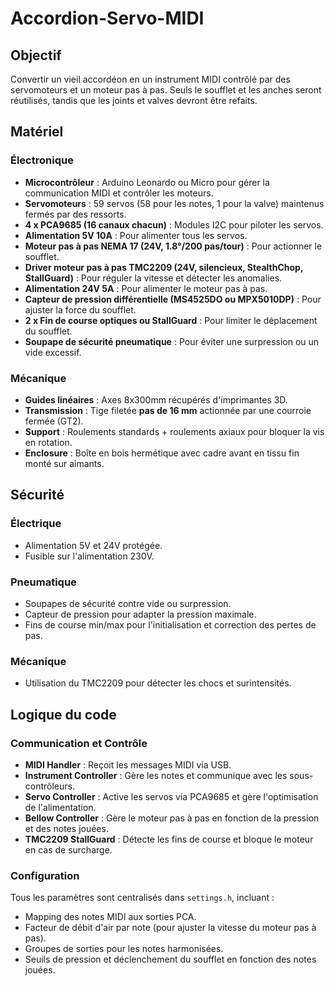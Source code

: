 # Accordion-Servo-MIDI

## Objectif
Convertir un vieil accordéon en un instrument MIDI contrôlé par des servomoteurs et un moteur pas à pas. Seuls le soufflet et les anches seront réutilisés, tandis que les joints et valves devront être refaits.

## Matériel
### Électronique
- **Microcontrôleur** : Arduino Leonardo ou Micro pour gérer la communication MIDI et contrôler les moteurs.
- **Servomoteurs** : 59 servos (58 pour les notes, 1 pour la valve) maintenus fermés par des ressorts.
- **4 x PCA9685 (16 canaux chacun)** : Modules I2C pour piloter les servos.
- **Alimentation 5V 10A** : Pour alimenter tous les servos.
- **Moteur pas à pas NEMA 17 (24V, 1.8°/200 pas/tour)** : Pour actionner le soufflet.
- **Driver moteur pas à pas TMC2209 (24V, silencieux, StealthChop, StallGuard)** : Pour réguler la vitesse et détecter les anomalies.
- **Alimentation 24V 5A** : Pour alimenter le moteur pas à pas.
- **Capteur de pression différentielle (MS4525DO ou MPX5010DP)** : Pour ajuster la force du soufflet.
- **2 x Fin de course optiques ou StallGuard** : Pour limiter le déplacement du soufflet.
- **Soupape de sécurité pneumatique** : Pour éviter une surpression ou un vide excessif.

### Mécanique
- **Guides linéaires** : Axes 8x300mm récupérés d'imprimantes 3D.
- **Transmission** : Tige filetée **pas de 16 mm** actionnée par une courroie fermée (GT2).
- **Support** : Roulements standards + roulements axiaux pour bloquer la vis en rotation.
- **Enclosure** : Boîte en bois hermétique avec cadre avant en tissu fin monté sur aimants.

## Sécurité
### Électrique
- Alimentation 5V et 24V protégée.
- Fusible sur l'alimentation 230V.

### Pneumatique
- Soupapes de sécurité contre vide ou surpression.
- Capteur de pression pour adapter la pression maximale.
- Fins de course min/max pour l'initialisation et correction des pertes de pas.

### Mécanique
- Utilisation du TMC2209 pour détecter les chocs et surintensités.

## Logique du code
### Communication et Contrôle
- **MIDI Handler** : Reçoit les messages MIDI via USB.
- **Instrument Controller** : Gère les notes et communique avec les sous-contrôleurs.
- **Servo Controller** : Active les servos via PCA9685 et gère l'optimisation de l'alimentation.
- **Bellow Controller** : Gère le moteur pas à pas en fonction de la pression et des notes jouées.
- **TMC2209 StallGuard** : Détecte les fins de course et bloque le moteur en cas de surcharge.

### Configuration
Tous les paramètres sont centralisés dans `settings.h`, incluant :
- Mapping des notes MIDI aux sorties PCA.
- Facteur de débit d'air par note (pour ajuster la vitesse du moteur pas à pas).
- Groupes de sorties pour les notes harmonisées.
- Seuils de pression et déclenchement du soufflet en fonction des notes jouées.


